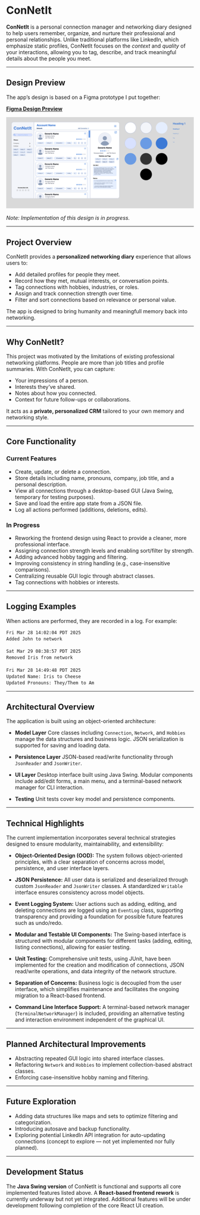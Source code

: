 # ConNetIt

**ConNetIt** is a personal connection manager and networking diary designed to help users remember, organize, and nurture their professional and personal relationships.
Unlike traditional platforms like LinkedIn, which emphasize static profiles, ConNetIt focuses on the *context* and *quality* of your interactions, allowing you to tag, describe, and track meaningful details about the people you meet.

---

## Design Preview

The app’s design is based on a Figma prototype I put together:

[**Figma Design Preview**](https://github.com/FabianoGLentini/ConNetIt/blob/main/ConNetIt%20Design.png)

![Design](https://github.com/FabianoGLentini/ConNetIt/blob/main/ConNetIt%20Design.png)

*Note: Implementation of this design is in progress.*

---

## Project Overview

ConNetIt provides a **personalized networking diary** experience that allows users to:

* Add detailed profiles for people they meet.
* Record how they met, mutual interests, or conversation points.
* Tag connections with hobbies, industries, or roles.
* Assign and track connection strength over time.
* Filter and sort connections based on relevance or personal value.

The app is designed to bring humanity and meaningfull memory back into networking.

---

## Why ConNetIt?

This project was motivated by the limitations of existing professional networking platforms.
People are more than job titles and profile summaries. With ConNetIt, you can capture:

* Your impressions of a person.
* Interests they’ve shared.
* Notes about how you connected.
* Context for future follow-ups or collaborations.

It acts as a **private, personalized CRM** tailored to your own memory and networking style.

---

## Core Functionality

### Current Features

* Create, update, or delete a connection.
* Store details including name, pronouns, company, job title, and a personal description.
* View all connections through a desktop-based GUI (Java Swing, temporary for testing purposes).
* Save and load the entire app state from a JSON file.
* Log all actions performed (additions, deletions, edits).

### In Progress

* Reworking the frontend design using React to provide a cleaner, more professional interface.
* Assigning connection strength levels and enabling sort/filter by strength.
* Adding advanced hobby tagging and filtering.
* Improving consistency in string handling (e.g., case-insensitive comparisons).
* Centralizing reusable GUI logic through abstract classes.
* Tag connections with hobbies or interests.

---

## Logging Examples

When actions are performed, they are recorded in a log. For example:

```txt
Fri Mar 28 14:02:04 PDT 2025
Added John to network

Sat Mar 29 08:38:57 PDT 2025
Removed Iris from network

Fri Mar 28 14:49:48 PDT 2025
Updated Name: Iris to Cheese
Updated Pronouns: They/Them to Am
```

---

## Architectural Overview

The application is built using an object-oriented architecture:

* **Model Layer**
  Core classes including `Connection`, `Network`, and `Hobbies` manage the data structures and business logic. JSON serialization is supported for saving and loading data.

* **Persistence Layer**
  JSON-based read/write functionality through `JsonReader` and `JsonWriter`.

* **UI Layer**
  Desktop interface built using Java Swing. Modular components include add/edit forms, a main menu, and a terminal-based network manager for CLI interaction.

* **Testing**
  Unit tests cover key model and persistence components.

---

## Technical Highlights

The current implementation incorporates several technical strategies designed to ensure modularity, maintainability, and extensibility:

* **Object-Oriented Design (OOD):**
  The system follows object-oriented principles, with a clear separation of concerns across model, persistence, and user interface layers.

* **JSON Persistence:**
  All user data is serialized and deserialized through custom `JsonReader` and `JsonWriter` classes. A standardized `Writable` interface ensures consistency across model objects.

* **Event Logging System:**
  User actions such as adding, editing, and deleting connections are logged using an `EventLog` class, supporting transparency and providing a foundation for possible future features such as undo/redo.

* **Modular and Testable UI Components:**
  The Swing-based interface is structured with modular components for different tasks (adding, editing, listing connections), allowing for easier testing.

* **Unit Testing:**
  Comprehensive unit tests, using JUnit, have been implemented for the creation and modification of connections, JSON read/write operations, and data integrity of the network structure.

* **Separation of Concerns:**
  Business logic is decoupled from the user interface, which simplifies maintenance and facilitates the ongoing migration to a React-based frontend.

* **Command Line Interface Support:**
  A terminal-based network manager (`TerminalNetworkManager`) is included, providing an alternative testing and interaction environment independent of the graphical UI.

---

## Planned Architectural Improvements

* Abstracting repeated GUI logic into shared interface classes.
* Refactoring `Network` and `Hobbies` to implement collection-based abstract classes.
* Enforcing case-insensitive hobby naming and filtering.

---

## Future Exploration

* Adding data structures like maps and sets to optimize filtering and categorization.
* Introducing autosave and backup functionality.
* Exploring potential LinkedIn API integration for auto-updating connections (concept to explore — not yet implemented nor fully planned).

---

## Development Status

The **Java Swing version** of ConNetIt is functional and supports all core implemented features listed above.
A **React-based frontend rework** is currently underway but not yet integrated.
Additional features will be under development following completion of the core React UI creation.

